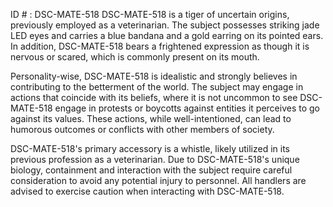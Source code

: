 ID # : DSC-MATE-518
DSC-MATE-518 is a tiger of uncertain origins, previously employed as a veterinarian. The subject possesses striking jade LED eyes and carries a blue bandana and a gold earring on its pointed ears. In addition, DSC-MATE-518 bears a frightened expression as though it is nervous or scared, which is commonly present on its mouth.

Personality-wise, DSC-MATE-518 is idealistic and strongly believes in contributing to the betterment of the world. The subject may engage in actions that coincide with its beliefs, where it is not uncommon to see DSC-MATE-518 engage in protests or boycotts against entities it perceives to go against its values. These actions, while well-intentioned, can lead to humorous outcomes or conflicts with other members of society.

DSC-MATE-518's primary accessory is a whistle, likely utilized in its previous profession as a veterinarian. Due to DSC-MATE-518's unique biology, containment and interaction with the subject require careful consideration to avoid any potential injury to personnel. All handlers are advised to exercise caution when interacting with DSC-MATE-518.